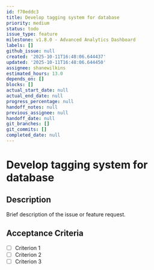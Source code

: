 ```yaml
---
id: f70eddc3
title: Develop tagging system for database
priority: medium
status: todo
issue_type: feature
milestone: v1.8.0 - Advanced Analytics Dashboard
labels: []
github_issue: null
created: '2025-10-11T16:48:06.644437'
updated: '2025-10-11T16:48:06.644450'
assignee: shanewilkins
estimated_hours: 13.0
depends_on: []
blocks: []
actual_start_date: null
actual_end_date: null
progress_percentage: null
handoff_notes: null
previous_assignee: null
handoff_date: null
git_branches: []
git_commits: []
completed_date: null
---
```


# Develop tagging system for database

## Description

Brief description of the issue or feature request.

## Acceptance Criteria

- [ ] Criterion 1
- [ ] Criterion 2
- [ ] Criterion 3